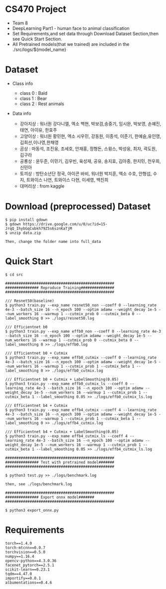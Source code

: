 # CS470 Project
- Team 8
- DeepLearning Part1 - human face to animal classification
- Set Requirements,and set data through Download Dataset Section,then see Quick Start Section. 
- All Pretrained models(that we trained) are included in the ./src/logs/${model_name}  

# Dataset
- Class info
    - class 0 : Bald
    - class 1 : Bear
    - class 2 : Rest animals

- Data info
    - 강아지상 : 워너원 강다니엘, 엑소 백현, 박보검,송중기, 임시완, 박보영, 손예진, 태연, 아이유, 한효주
    - 고양이상 : 워너원 황민현, 엑소 시우민, 강동원, 이종석, 이준기, 한예슬,유인영,김희선,이나영,한채영
    - 곰상 : 마동석, 조진웅, 조세호, 안재홍, 정형돈, 스윙스, 박성웅, 최자, 곽도원, 김구라
    - 공룡상 : 윤두준, 이민기, 김우빈, 육성재, 공유, 송지효, 김아중, 한지민, 천우희, 신민아
    - 토끼상 : 방탄소년단 정국, 아이콘 바비, 워너원 박지훈, 엑소 수호, 안형섭, 수지, 트와이스 나연, 트와이스 다현, 이세영, 백진희
    - 대머리상 : from kaggle

# Download (preprocessed) Dataset
```
$ pip install gdown
$ gdown https://drive.google.com/u/0/uc?id=15-JrqQ_IhybGqCubkh79Z5s6sznKaTjM
$ unzip data.zip

Then, change the folder name into full_data
```

# Quick Start
```
$ cd src

#################################################
############### Reproduce Training###############
#################################################

/// Resnet50(baseline)
$ python3 train.py --exp_name resnet50_non --coeff 0 --learning_rate 4e-3 --batch_size 16 --n_epoch 100 --optim adamw --weight_decay 1e-5 --num_workers 16 --warmup 1 --cutmix_prob 0 --cutmix_beta 0 --label_smoothing 0 >> ./logs/resnet50.log

/// Efficientnet b0
$ python3 train.py --exp_name effb0_non --coeff 0 --learning_rate 4e-3 --batch_size 16 --n_epoch 100 --optim adamw --weight_decay 1e-5 --num_workers 16 --warmup 1 --cutmix_prob 0 --cutmix_beta 0 --label_smoothing 0 >> ./logs/effb0.log

/// Efficientnet b0 + Cutmix 
$ python3 train.py --exp_name effb0_cutmix --coeff 0 --learning_rate 4e-3 --batch_size 16 --n_epoch 100 --optim adamw --weight_decay 1e-5 --num_workers 16 --warmup 1 --cutmix_prob 1 --cutmix_beta 1 --label_smoothing 0 >> ./logs/effb0_cutmix.log

/// Efficientnet b0 + Cutmix + LabelSmoothing(0.05)
$ python3 train.py --exp_name effb0_cutmix_ls --coeff 0 --learning_rate 4e-3 --batch_size 16 --n_epoch 100 --optim adamw --weight_decay 1e-5 --num_workers 16 --warmup 1 --cutmix_prob 1 --cutmix_beta 1 --label_smoothing 0.05 >> ./logs/effb0_cutmix_ls.log

/// Efficientnet b4 + Cutmix
$ python3 train.py --exp_name effb4_cutmix --coeff 4 --learning_rate 4e-3 --batch_size 16 --n_epoch 100 --optim adamw --weight_decay 1e-5 --num_workers 16 --warmup 1 --cutmix_prob 1 --cutmix_beta 1 --label_smoothing 0 >> ./logs/effb4_cutmix.log

/// Efficientnet b4 + Cutmix + LabelSmoothing(0.05)
$ python3 train.py --exp_name effb4_cutmix_ls --coeff 4 --learning_rate 4e-3 --batch_size 16 --n_epoch 100 --optim adamw --weight_decay 1e-5 --num_workers 16 --warmup 1 --cutmix_prob 1 --cutmix_beta 1 --label_smoothing 0.05 >> ./logs/effb4_cutmix_ls.log

#################################################
############### Test with pretrained model#######
#################################################

$ python3 test.py >> ./logs/benchmark.log

then, see ./logs/benchmark.log

#################################################
############### Export onnx model#######
#################################################

$ python3 export_onnx.py 

```

# Requirements

```
torch==1.4.0
torch-mtcnn==0.0.7
torchvision==0.5.0 
numpy==1.16.4
opencv-python==4.3.0.36 
facenet_pytorch==2.5.1
scikit-learn==0.23.1
tqdm==4.47.0
importify==0.0.1
albumentations==0.4.6
```
